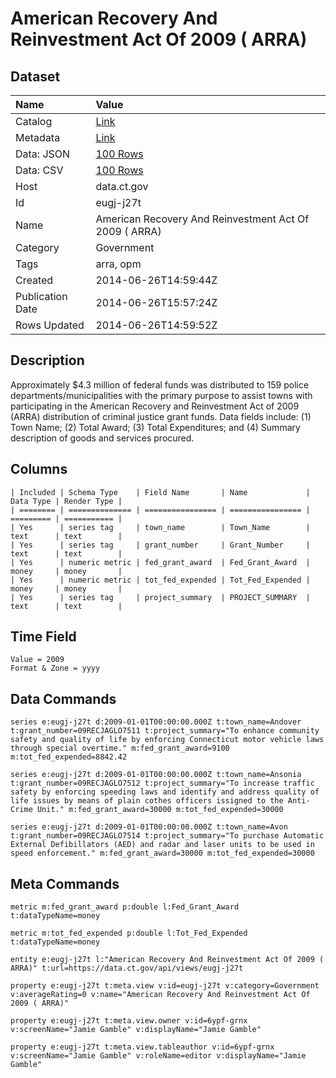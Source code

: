 # American Recovery And Reinvestment Act Of 2009 ( ARRA)

## Dataset

| Name | Value |
| :--- | :---- |
| Catalog | [Link](https://catalog.data.gov/dataset/american-recovery-and-reinvestment-act-of-2009-arra) |
| Metadata | [Link](https://data.ct.gov/api/views/eugj-j27t) |
| Data: JSON | [100 Rows](https://data.ct.gov/api/views/eugj-j27t/rows.json?max_rows=100) |
| Data: CSV | [100 Rows](https://data.ct.gov/api/views/eugj-j27t/rows.csv?max_rows=100) |
| Host | data.ct.gov |
| Id | eugj-j27t |
| Name | American Recovery And Reinvestment Act Of 2009 ( ARRA) |
| Category | Government |
| Tags | arra, opm |
| Created | 2014-06-26T14:59:44Z |
| Publication Date | 2014-06-26T15:57:24Z |
| Rows Updated | 2014-06-26T14:59:52Z |

## Description

Approximately $4.3 million of federal funds was distributed to 159 police departments/municipalities with the primary purpose to assist towns with participating in the American Recovery and Reinvestment Act of 2009 (ARRA) distribution of criminal justice grant funds.  Data fields include: (1) Town Name; (2) Total Award; (3) Total Expenditures; and (4) Summary description of goods and services procured.

## Columns

```ls
| Included | Schema Type    | Field Name       | Name             | Data Type | Render Type |
| ======== | ============== | ================ | ================ | ========= | =========== |
| Yes      | series tag     | town_name        | Town_Name        | text      | text        |
| Yes      | series tag     | grant_number     | Grant_Number     | text      | text        |
| Yes      | numeric metric | fed_grant_award  | Fed_Grant_Award  | money     | money       |
| Yes      | numeric metric | tot_fed_expended | Tot_Fed_Expended | money     | money       |
| Yes      | series tag     | project_summary  | PROJECT_SUMMARY  | text      | text        |
```

## Time Field

```ls
Value = 2009
Format & Zone = yyyy
```

## Data Commands

```ls
series e:eugj-j27t d:2009-01-01T00:00:00.000Z t:town_name=Andover t:grant_number=09RECJAGLO7511 t:project_summary="To enhance community safety and quality of life by enforcing Connecticut motor vehicle laws through special overtime." m:fed_grant_award=9100 m:tot_fed_expended=8842.42

series e:eugj-j27t d:2009-01-01T00:00:00.000Z t:town_name=Ansonia t:grant_number=09RECJAGLO7512 t:project_summary="To increase traffic safety by enforcing speeding laws and identify and address quality of life issues by means of plain cothes officers issigned to the Anti-Crime Unit." m:fed_grant_award=30000 m:tot_fed_expended=30000

series e:eugj-j27t d:2009-01-01T00:00:00.000Z t:town_name=Avon t:grant_number=09RECJAGLO7514 t:project_summary="To purchase Automatic External Defibillators (AED) and radar and laser units to be used in speed enforcement." m:fed_grant_award=30000 m:tot_fed_expended=30000
```

## Meta Commands

```ls
metric m:fed_grant_award p:double l:Fed_Grant_Award t:dataTypeName=money

metric m:tot_fed_expended p:double l:Tot_Fed_Expended t:dataTypeName=money

entity e:eugj-j27t l:"American Recovery And Reinvestment Act Of 2009 ( ARRA)" t:url=https://data.ct.gov/api/views/eugj-j27t

property e:eugj-j27t t:meta.view v:id=eugj-j27t v:category=Government v:averageRating=0 v:name="American Recovery And Reinvestment Act Of 2009 ( ARRA)"

property e:eugj-j27t t:meta.view.owner v:id=6ypf-grnx v:screenName="Jamie Gamble" v:displayName="Jamie Gamble"

property e:eugj-j27t t:meta.view.tableauthor v:id=6ypf-grnx v:screenName="Jamie Gamble" v:roleName=editor v:displayName="Jamie Gamble"
```